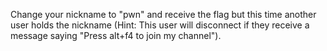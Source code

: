 Change your nickname to "pwn" and receive the flag but this time another user holds the nickname (Hint: This user will disconnect if they receive a message saying "Press alt+f4 to join my channel").